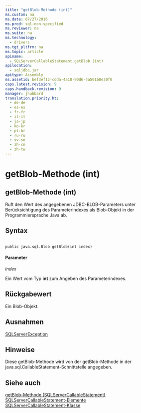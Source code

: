 ```yaml
---
title: "getBlob-Methode (int)"
ms.custom: na
ms.date: 07/27/2016
ms.prod: sql-non-specified
ms.reviewer: na
ms.suite: na
ms.technology: 
  - drivers
ms.tgt_pltfrm: na
ms.topic: article
apiname: 
  - SQLServerCallableStatement.getBlob (int)
apilocation: 
  - sqljdbc.jar
apitype: Assembly
ms.assetid: bef3ef12-cdda-4a18-90d6-4a501b8e30f0
caps.latest.revision: 9
caps.handback.revision: 9
manager: jhubbard
translation.priority.ht: 
  - de-de
  - es-es
  - fr-fr
  - it-it
  - ja-jp
  - ko-kr
  - pt-br
  - ru-ru
  - sv-se
  - zh-cn
  - zh-tw
---
```

# getBlob-Methode (int)
    
## getBlob\-Methode \(int\)  
 Ruft den Wert des angegebenen JDBC\-BLOB\-Parameters unter Berücksichtigung des Parameterindexes als Blob\-Objekt in der Programmiersprache Java ab.  
  
## Syntax  
  
```  
  
public java.sql.Blob getBlob(int index)  
```  
  
#### Parameter  
 *index*  
  
 Ein Wert vom Typ **int** zum Angeben des Parameterindexes.  
  
## Rückgabewert  
 Ein Blob\-Objekt.  
  
## Ausnahmen  
 [SQLServerException](../content/SQLServerException-Class.md)  
  
## Hinweise  
 Diese getBlob\-Methode wird von der getBlob\-Methode in der java.sql.CallableStatement\-Schnittstelle angegeben.  
  
## Siehe auch  
 [getBlob-Methode &#40;SQLServerCallableStatement&#41;](../content/getBlob-Method--SQLServerCallableStatement-.md)   
 [SQLServerCallableStatement-Elemente](../content/SQLServerCallableStatement-Members.md)   
 [SQLServerCallableStatement-Klasse](../content/SQLServerCallableStatement-Class.md)  
  
  